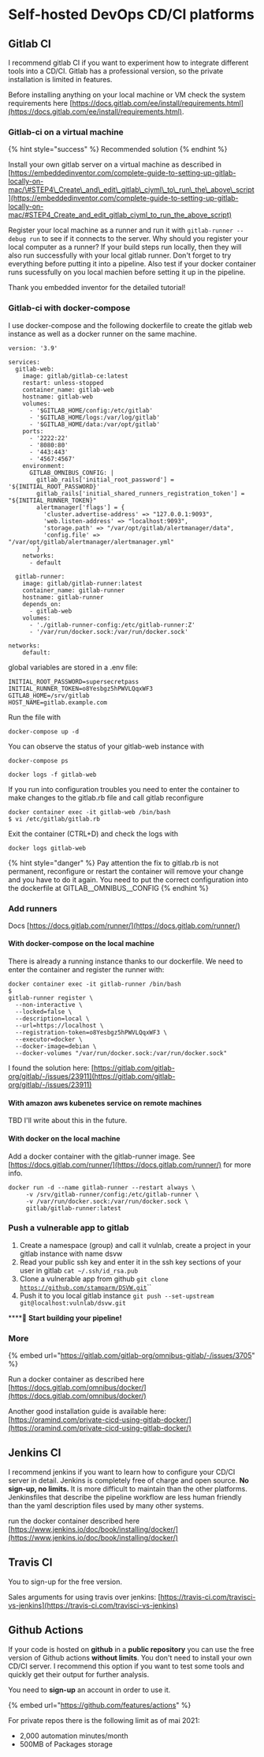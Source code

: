 # Self-hosted DevOps CD/CI platforms

## Gitlab CI

I recommend gitlab CI if you want to experiment how to integrate different tools into a CD/CI. Gitlab has a professional version, so the private installation is limited in features. 

Before installing anything on your local machine or VM check the system requirements here [https://docs.gitlab.com/ee/install/requirements.html](https://docs.gitlab.com/ee/install/requirements.html). 

### Gitlab-ci on a virtual machine

{% hint style="success" %}
Recommended solution
{% endhint %}

Install your own gitlab server on a virtual machine as described in [https://embeddedinventor.com/complete-guide-to-setting-up-gitlab-locally-on-mac/\#STEP4\_Create\_and\_edit\_gitlab\_ciyml\_to\_run\_the\_above\_script](https://embeddedinventor.com/complete-guide-to-setting-up-gitlab-locally-on-mac/#STEP4_Create_and_edit_gitlab_ciyml_to_run_the_above_script)

Register your local machine as a runner and run it with `gitlab-runner --debug run` to see if it connects to the server. Why should you register your local computer as a runner? If your build steps run locally, then they will also run successfully with your local gitlab runner. Don't forget to try everything before putting it into a pipeline. Also test if your docker container runs sucessfully on you local machien before setting it up in the pipeline.

Thank you embedded inventor for the detailed tutorial!

### Gitlab-ci with docker-compose

I use docker-compose and the following dockerfile to create the gitlab web instance as well as a docker runner on the same machine.

```text
version: '3.9'

services:
  gitlab-web:
    image: gitlab/gitlab-ce:latest
    restart: unless-stopped
    container_name: gitlab-web
    hostname: gitlab-web
    volumes:
      - '$GITLAB_HOME/config:/etc/gitlab'
      - '$GITLAB_HOME/logs:/var/log/gitlab'
      - '$GITLAB_HOME/data:/var/opt/gitlab'
    ports:
      - '2222:22'
      - '8080:80'
      - '443:443'
      - '4567:4567'
    environment:
      GITLAB_OMNIBUS_CONFIG: |
        gitlab_rails['initial_root_password'] = '${INITIAL_ROOT_PASSWORD}'
        gitlab_rails['initial_shared_runners_registration_token'] = "${INITIAL_RUNNER_TOKEN}"
        alertmanager['flags'] = {
          'cluster.advertise-address' => "127.0.0.1:9093",
          'web.listen-address' => "localhost:9093",
          'storage.path' => "/var/opt/gitlab/alertmanager/data",
          'config.file' => "/var/opt/gitlab/alertmanager/alertmanager.yml"
        }
    networks:
      - default

  gitlab-runner:
    image: gitlab/gitlab-runner:latest
    container_name: gitlab-runner
    hostname: gitlab-runner
    depends_on:
      - gitlab-web
    volumes:
      - './gitlab-runner-config:/etc/gitlab-runner:Z'
      - '/var/run/docker.sock:/var/run/docker.sock'

networks:
    default:

```

global variables are stored in a .env file:

```text
INITIAL_ROOT_PASSWORD=supersecretpass
INITIAL_RUNNER_TOKEN=o8Yesbgz5hPWVLQqxWF3
GITLAB_HOME=/srv/gitlab
HOST_NAME=gitlab.example.com
```

Run the file with

```text
docker-compose up -d
```

You can observe the status of your gitlab-web instance with 

```text
docker-compose ps
```

```text
docker logs -f gitlab-web
```

If you run into configuration troubles you need to enter the container to make changes to the gitlab.rb file and call gitlab reconfigure

```text
docker container exec -it gitlab-web /bin/bash
$ vi /etc/gitlab/gitlab.rb
```

Exit the container \(CTRL+D\) and check the logs with 

```text
docker logs gitlab-web
```

{% hint style="danger" %}
Pay attention the fix to gitlab.rb is not permanent, reconfigure or restart the container will remove your change and you have to do it again. You need to put the correct configuration into the dockerfile at GITLAB\__OMNIBUS\__CONFIG 
{% endhint %}

### Add runners

Docs [https://docs.gitlab.com/runner/](https://docs.gitlab.com/runner/)

#### With docker-compose on the local machine

There is already a running instance thanks to our dockerfile. We need to enter the container and register the runner with: 

```text
docker container exec -it gitlab-runner /bin/bash
$ 
gitlab-runner register \
  --non-interactive \
  --locked=false \
  --description=local \
  --url=https://localhost \
  --registration-token=o8Yesbgz5hPWVLQqxWF3 \
  --executor=docker \
  --docker-image=debian \
  --docker-volumes "/var/run/docker.sock:/var/run/docker.sock"
```

I found the solution here: [https://gitlab.com/gitlab-org/gitlab/-/issues/23911](https://gitlab.com/gitlab-org/gitlab/-/issues/23911)

#### With amazon aws kubenetes service on remote machines

TBD I'll write about this in the future.

#### With docker on the local machine

Add a docker container with the gitlab-runner image. See [https://docs.gitlab.com/runner/](https://docs.gitlab.com/runner/) for more info. 

```text
docker run -d --name gitlab-runner --restart always \
     -v /srv/gitlab-runner/config:/etc/gitlab-runner \
     -v /var/run/docker.sock:/var/run/docker.sock \
     gitlab/gitlab-runner:latest
```

### Push a vulnerable app to gitlab

1. Create a namespace \(group\) and call it vulnlab, create a project in your gitlab instance with name dsvw
2. Read your public ssh key and enter it in the ssh key sections of your user in gitlab `cat ~/.ssh/id_rsa.pub`
3. Clone a vulnerable app from github `git clone` [`https://github.com/stamparm/DSVW.git`](https://github.com/stamparm/DSVW.git)\`\`
4. Push it to you local gitlab instance `git push --set-upstream git@localhost:vulnlab/dsvw.git`

\*\*\*\*🏁 **Start building your pipeline!**

### More

{% embed url="https://gitlab.com/gitlab-org/omnibus-gitlab/-/issues/3705" %}

Run a docker container as described here [https://docs.gitlab.com/omnibus/docker/](https://docs.gitlab.com/omnibus/docker/)

Another good installation guide is available here: [https://oramind.com/private-cicd-using-gitlab-docker/](https://oramind.com/private-cicd-using-gitlab-docker/)

## Jenkins CI

I recommend jenkins if you want to learn how to configure your CD/CI server in detail. Jenkins is completely free of charge and open source. **No sign-up, no limits.** It is more difficult to maintain than the other platforms. Jenkinsfiles that describe the pipeline workflow are less human friendly than the yaml description files used by many other systems.

run the docker container described here [https://www.jenkins.io/doc/book/installing/docker/](https://www.jenkins.io/doc/book/installing/docker/)

## Travis CI

You to sign-up for the free version.

Sales arguments for using travis over jenkins: [https://travis-ci.com/travisci-vs-jenkins](https://travis-ci.com/travisci-vs-jenkins)

## Github Actions

If your code is hosted on **github** in a  **public repository** you can use the free version of Github actions **without limits**. You don't need to install your own CD/CI server. I recommend this option if you want to test some tools and quickly get their output for further analysis.

You need to **sign-up** an account in order to use it.

{% embed url="https://github.com/features/actions" %}

For private repos there is the following limit as of mai 2021:

* 2,000 automation minutes/month
* 500MB of Packages storage


